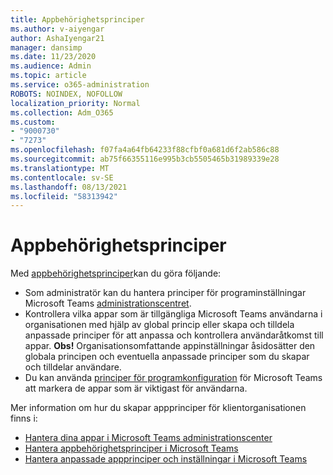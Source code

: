 ```yaml
---
title: Appbehörighetsprinciper
ms.author: v-aiyengar
author: AshaIyengar21
manager: dansimp
ms.date: 11/23/2020
ms.audience: Admin
ms.topic: article
ms.service: o365-administration
ROBOTS: NOINDEX, NOFOLLOW
localization_priority: Normal
ms.collection: Adm_O365
ms.custom:
- "9000730"
- "7273"
ms.openlocfilehash: f07fa4a64fb64233f88cfbf0a681d6f2ab586c88
ms.sourcegitcommit: ab75f66355116e995b3cb5505465b31989339e28
ms.translationtype: MT
ms.contentlocale: sv-SE
ms.lasthandoff: 08/13/2021
ms.locfileid: "58313942"
---
```

# <a name="app-permission-policies"></a>Appbehörighetsprinciper

Med [appbehörighetsprinciper](https://docs.microsoft.com/microsoftteams/teams-app-permission-policies)kan du göra följande:
- Som administratör kan du hantera principer för programinställningar Microsoft Teams [administrationscentret](https://admin.teams.microsoft.com/policies/app-permission).
- Kontrollera vilka appar som är tillgängliga Microsoft Teams användarna i [](https://docs.microsoft.com/microsoftteams/teams-app-permission-policies#create-a-custom-app-permission-policy) organisationen med hjälp av global princip eller skapa och tilldela anpassade principer för att anpassa och kontrollera användaråtkomst till appar. 
**Obs!** Organisationsomfattande appinställningar åsidosätter den globala principen och eventuella anpassade principer som du skapar och tilldelar användare.
- Du kan använda [principer för programkonfiguration](https://docs.microsoft.com/microsoftteams/teams-app-setup-policies) för Microsoft Teams att markera de appar som är viktigast för användarna. 


Mer information om hur du skapar appprinciper för klientorganisationen finns i:
- [Hantera dina appar i Microsoft Teams administrationscenter](https://docs.microsoft.com/MicrosoftTeams/manage-apps)
- [Hantera appbehörighetsprinciper i Microsoft Teams](https://docs.microsoft.com/microsoftteams/teams-app-permission-policies)
- [Hantera anpassade appprinciper och inställningar i Microsoft Teams](https://docs.microsoft.com/MicrosoftTeams/teams-custom-app-policies-and-settings)

